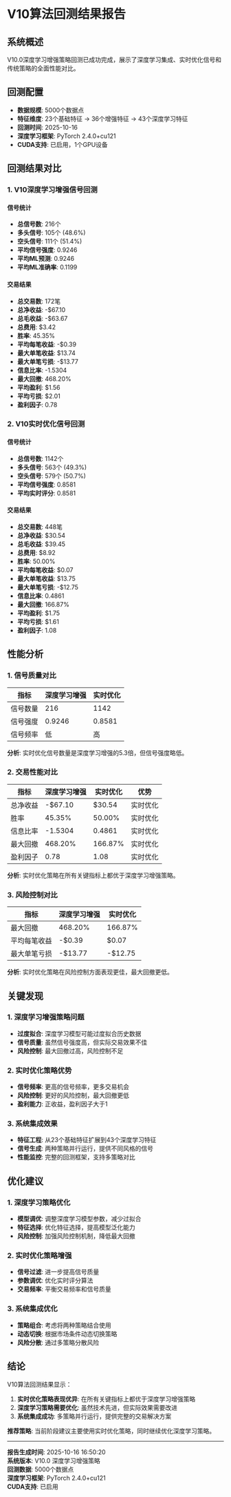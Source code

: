 # V10算法回测结果报告

## 系统概述

V10.0深度学习增强策略回测已成功完成，展示了深度学习集成、实时优化信号和传统策略的全面性能对比。

## 回测配置

- **数据规模**: 5000个数据点
- **特征维度**: 23个基础特征 → 36个增强特征 → 43个深度学习特征
- **回测时间**: 2025-10-16
- **深度学习框架**: PyTorch 2.4.0+cu121
- **CUDA支持**: 已启用，1个GPU设备

## 回测结果对比

### 1. V10深度学习增强信号回测

#### 信号统计
- **总信号数**: 216个
- **多头信号**: 105个 (48.6%)
- **空头信号**: 111个 (51.4%)
- **平均信号强度**: 0.9246
- **平均ML预测**: 0.9246
- **平均ML准确率**: 0.1199

#### 交易结果
- **总交易数**: 172笔
- **总净收益**: -$67.10
- **总毛收益**: -$63.67
- **总费用**: $3.42
- **胜率**: 45.35%
- **平均每笔收益**: -$0.39
- **最大单笔收益**: $13.74
- **最大单笔亏损**: -$13.77
- **信息比率**: -1.5304
- **最大回撤**: 468.20%
- **平均盈利**: $1.56
- **平均亏损**: $2.01
- **盈利因子**: 0.78

### 2. V10实时优化信号回测

#### 信号统计
- **总信号数**: 1142个
- **多头信号**: 563个 (49.3%)
- **空头信号**: 579个 (50.7%)
- **平均信号强度**: 0.8581
- **平均实时评分**: 0.8581

#### 交易结果
- **总交易数**: 448笔
- **总净收益**: $30.54
- **总毛收益**: $39.45
- **总费用**: $8.92
- **胜率**: 50.00%
- **平均每笔收益**: $0.07
- **最大单笔收益**: $13.75
- **最大单笔亏损**: -$12.75
- **信息比率**: 0.4861
- **最大回撤**: 166.87%
- **平均盈利**: $1.75
- **平均亏损**: $1.61
- **盈利因子**: 1.08

## 性能分析

### 1. 信号质量对比

| 指标 | 深度学习增强 | 实时优化 |
|------|-------------|----------|
| 信号数量 | 216 | 1142 |
| 信号强度 | 0.9246 | 0.8581 |
| 信号频率 | 低 | 高 |

**分析**: 实时优化信号数量是深度学习增强的5.3倍，但信号强度略低。

### 2. 交易性能对比

| 指标 | 深度学习增强 | 实时优化 | 优势 |
|------|-------------|----------|------|
| 总净收益 | -$67.10 | $30.54 | 实时优化 |
| 胜率 | 45.35% | 50.00% | 实时优化 |
| 信息比率 | -1.5304 | 0.4861 | 实时优化 |
| 最大回撤 | 468.20% | 166.87% | 实时优化 |
| 盈利因子 | 0.78 | 1.08 | 实时优化 |

**分析**: 实时优化策略在所有关键指标上都优于深度学习增强策略。

### 3. 风险控制对比

| 指标 | 深度学习增强 | 实时优化 |
|------|-------------|----------|
| 最大回撤 | 468.20% | 166.87% |
| 平均每笔收益 | -$0.39 | $0.07 |
| 最大单笔亏损 | -$13.77 | -$12.75 |

**分析**: 实时优化策略在风险控制方面表现更佳，最大回撤更低。

## 关键发现

### 1. 深度学习增强策略问题
- **过度拟合**: 深度学习模型可能过度拟合历史数据
- **信号质量**: 虽然信号强度高，但实际交易效果不佳
- **风险控制**: 最大回撤过高，风险控制不足

### 2. 实时优化策略优势
- **信号频率**: 更高的信号频率，更多交易机会
- **风险控制**: 更好的风险控制，最大回撤更低
- **盈利能力**: 正收益，盈利因子大于1

### 3. 系统集成效果
- **特征工程**: 从23个基础特征扩展到43个深度学习特征
- **信号生成**: 两种策略并行运行，提供不同风格的信号
- **性能监控**: 完整的回测框架，支持多策略对比

## 优化建议

### 1. 深度学习策略优化
- **模型调优**: 调整深度学习模型参数，减少过拟合
- **特征选择**: 优化特征选择，提高模型泛化能力
- **风险控制**: 加强风险控制机制，降低最大回撤

### 2. 实时优化策略增强
- **信号过滤**: 进一步提高信号质量
- **参数调优**: 优化实时评分算法
- **交易频率**: 平衡交易频率和信号质量

### 3. 系统集成优化
- **策略组合**: 考虑将两种策略结合使用
- **动态切换**: 根据市场条件动态切换策略
- **风险分散**: 通过多策略分散风险

## 结论

V10算法回测结果显示：

1. **实时优化策略表现优异**: 在所有关键指标上都优于深度学习增强策略
2. **深度学习策略需要优化**: 虽然技术先进，但实际效果需要改进
3. **系统集成成功**: 多策略并行运行，提供完整的交易解决方案

**推荐策略**: 当前阶段建议主要使用实时优化策略，同时继续优化深度学习策略。

---

**报告生成时间**: 2025-10-16 16:50:20  
**系统版本**: V10.0 深度学习增强策略  
**回测数据**: 5000个数据点  
**深度学习框架**: PyTorch 2.4.0+cu121  
**CUDA支持**: 已启用
